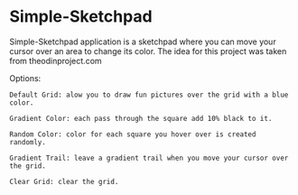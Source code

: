 # Simple-Sketchpad
Simple-Sketchpad application is a sketchpad where you can move your cursor over an area to change its color.
The idea for this project was taken from theodinproject.com

Options:

    Default Grid: alow you to draw fun pictures over the grid with a blue color.
 
    Gradient Color: each pass through the square add 10% black to it.
    
    Random Color: color for each square you hover over is created randomly.
    
    Gradient Trail: leave a gradient trail when you move your cursor over the grid.
    
    Clear Grid: clear the grid.
    
    